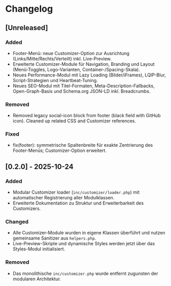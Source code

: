 # Changelog

## [Unreleased]
### Added
- Footer-Menü: neue Customizer-Option zur Ausrichtung (Links/Mitte/Rechts/Verteilt) inkl. Live-Preview.
- Erweiterte Customizer-Module für Navigation, Branding und Layout (Menü-Toggles, Logo-Varianten, Container-/Spacing-Skala).
- Neues Performance-Modul mit Lazy Loading (Bilder/iFrames), LQIP-Blur, Script-Strategien und Heartbeat-Tuning.
- Neues SEO-Modul mit Titel-Formaten, Meta-Description-Fallbacks, Open-Graph-Basis und Schema.org JSON-LD inkl. Breadcrumbs.
### Removed
- Removed legacy social-icon block from footer (black field with GitHub icon). Cleaned up related CSS and Customizer references.

### Fixed
- fix(footer): symmetrische Spaltenbreite für exakte Zentrierung des Footer-Menüs; Customizer-Option erweitert.

## [0.2.0] - 2025-10-24
### Added
- Modular Customizer loader (`inc/customizer/loader.php`) mit automatischer Registrierung aller Modulklassen.
- Erweiterte Dokumentation zu Struktur und Erweiterbarkeit des Customizers.

### Changed
- Alle Customizer-Module wurden in eigene Klassen überführt und nutzen gemeinsame Sanitizer aus `helpers.php`.
- Live-Preview-Skripte und dynamische Styles werden jetzt über das Styles-Modul initialisiert.

### Removed
- Das monolithische `inc/customizer.php` wurde entfernt zugunsten der modularen Architektur.
